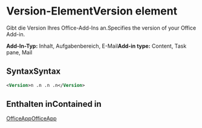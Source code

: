 # <a name="version-element"></a><span data-ttu-id="c23f9-101">Version-Element</span><span class="sxs-lookup"><span data-stu-id="c23f9-101">Version element</span></span>

<span data-ttu-id="c23f9-102">Gibt die Version Ihres Office-Add-Ins an.</span><span class="sxs-lookup"><span data-stu-id="c23f9-102">Specifies the version of your Office Add-in.</span></span>

<span data-ttu-id="c23f9-103">**Add-In-Typ:** Inhalt, Aufgabenbereich, E-Mail</span><span class="sxs-lookup"><span data-stu-id="c23f9-103">**Add-in type:** Content, Task pane, Mail</span></span>

## <a name="syntax"></a><span data-ttu-id="c23f9-104">Syntax</span><span class="sxs-lookup"><span data-stu-id="c23f9-104">Syntax</span></span>

```XML
<Version>n .n .n .n</Version>
```

## <a name="contained-in"></a><span data-ttu-id="c23f9-105">Enthalten in</span><span class="sxs-lookup"><span data-stu-id="c23f9-105">Contained in</span></span>

[<span data-ttu-id="c23f9-106">OfficeApp</span><span class="sxs-lookup"><span data-stu-id="c23f9-106">OfficeApp</span></span>](officeapp.md)

